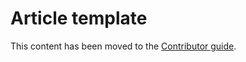 # Article template

This content has been moved to the [Contributor guide](/contribute/dotnet-style-guide).